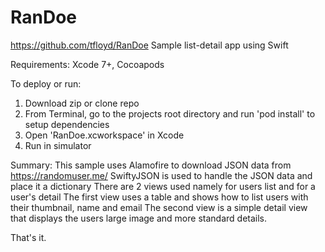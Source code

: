 # RanDoe
https://github.com/tfloyd/RanDoe
Sample list-detail app using Swift

Requirements:
Xcode 7+, Cocoapods

To deploy or run:
1. Download zip or clone repo
2. From Terminal, go to the projects root directory and run 'pod install' to setup dependencies
3. Open 'RanDoe.xcworkspace' in Xcode
4. Run in simulator 

Summary:
This sample uses Alamofire to download JSON data from https://randomuser.me/
SwiftyJSON is used to handle the JSON data and place it a dictionary
There are 2 views used namely for users list and for a user's detail
The first view uses a table and shows how to list users with their thumbnail, name and email
The second view is a simple detail view that displays the users large image and more standard details.

That's it.
